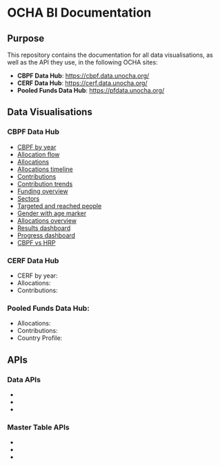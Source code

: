 # OCHA BI Documentation

## Purpose

This repository contains the documentation for all data visualisations, as well as the API they use, in the following OCHA sites:

-   **CBPF Data Hub**: https://cbpf.data.unocha.org/
-   **CERF Data Hub**: https://cerf.data.unocha.org/
-   **Pooled Funds Data Hub**: https://pfdata.unocha.org/

## Data Visualisations

### CBPF Data Hub

-   [CBPF by year](./Dataviz/CBPF-Data-Hub/CBPF-by-year.md)
-   [Allocation flow](./Dataviz/CBPF-Data-Hub/Allocation-flow.md)
-   [Allocations](./Dataviz/CBPF-Data-Hub/Allocations.md)
-   [Allocations timeline](./Dataviz/CBPF-Data-Hub/Allocations-timeline.md)
-   [Contributions](./Dataviz/CBPF-Data-Hub/Contributions.md)
-   [Contribution trends](./Dataviz/CBPF-Data-Hub/.md)
-   [Funding overview](./Dataviz/CBPF-Data-Hub/.md)
-   [Sectors](./Dataviz/CBPF-Data-Hub/.md)
-   [Targeted and reached people](./Dataviz/CBPF-Data-Hub/.md)
-   [Gender with age marker](./Dataviz/CBPF-Data-Hub/.md)
-   [Allocations overview](./Dataviz/CBPF-Data-Hub/.md)
-   [Results dashboard](./Dataviz/CBPF-Data-Hub/.md)
-   [Progress dashboard](./Dataviz/CBPF-Data-Hub/.md)
-   [CBPF vs HRP](./Dataviz/CBPF-Data-Hub/.md)

### CERF Data Hub

-   CERF by year:
-   Allocations:
-   Contributions:

### Pooled Funds Data Hub:

-   Allocations:
-   Contributions:
-   Country Profile:

## APIs

### Data APIs

-
-
-

### Master Table APIs

-
-
-
